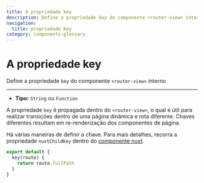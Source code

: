 ```yaml
---
title: A propriedade key
description: Define a propriedade key do componente <router-view> interno
navigation:
  title: propriedade Key
category: components-glossary
---
```

# A propriedade key

Define a propriedade `key` do componente `<router-view>` interno

---

- **Tipo:** `String` ou `Function`

A propriedade `key` é propagada dentro do `<router-view>`, o qual é útil para realizar transições dentro de uma página dinâmica e rota diferente. Chaves diferentes resultam em re-renderização dos componentes de página.

Há várias maneiras de definir a chave. Para mais detalhes, recorra a propriedade `nuxtChildKey` dentro do [componente nuxt](/docs/features/nuxt-components).

```js
export default {
  key(route) {
    return route.fullPath
  }
}
```
